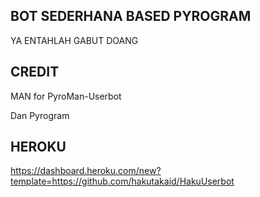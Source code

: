 ## BOT SEDERHANA BASED PYROGRAM

YA ENTAHLAH GABUT DOANG

## CREDIT
MAN for PyroMan-Userbot

Dan Pyrogram


## HEROKU
https://dashboard.heroku.com/new?template=https://github.com/hakutakaid/HakuUserbot